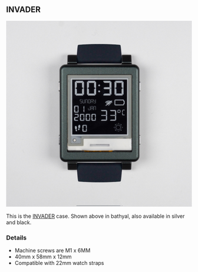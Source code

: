 ## INVADER

![INVADER](./invader_bathyal.jpg)

This is the [INVADER](https://shop.sqfmi.com/products/invader) case. Shown above in bathyal, also available in silver and black.

### Details
- Machine screws are M1 x 6MM
- 40mm x 58mm x 12mm
- Compatible with 22mm watch straps
